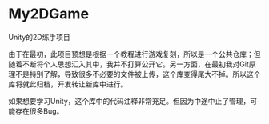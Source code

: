 # My2DGame
Unity的2D练手项目

由于在最初，此项目预想是根据一个教程进行游戏复刻，所以是一个公共仓库；但随着不断将个人思想汇入其中，我并不打算公开它。另一方面，在最初我对Git原理不是特别了解，导致很多不必要的文件被上传，这个库变得尾大不掉。所以这个库将就此归档，开发转让新库中进行。

如果想要学习Unity，这个库中的代码注释非常充足。但因为中途中止了管理，可能存在很多Bug。

